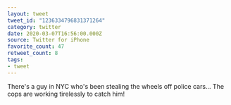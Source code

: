 ```yaml
---
layout: tweet
tweet_id: "1236334796831371264"
category: twitter
date: 2020-03-07T16:56:00.000Z
source: Twitter for iPhone
favorite_count: 47
retweet_count: 8
tags:
- tweet
---
```


There's a guy in NYC who's been stealing the wheels off police cars... The cops are working tirelessly to catch him!
